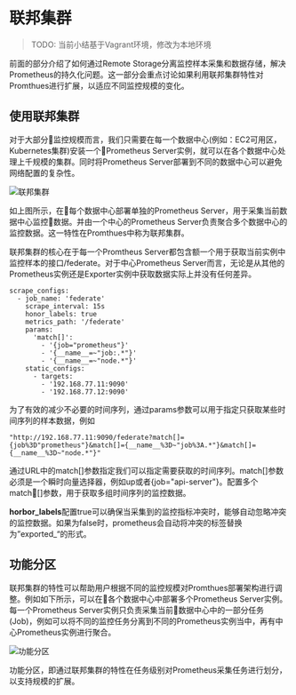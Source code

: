 # 联邦集群

> TODO: 当前小结基于Vagrant环境，修改为本地环境

前面的部分介绍了如何通过Remote Storage分离监控样本采集和数据存储，解决Prometheus的持久化问题。这一部分会重点讨论如果利用联邦集群特性对Promthues进行扩展，以适应不同监控规模的变化。

## 使用联邦集群

对于大部分监控规模而言，我们只需要在每一个数据中心(例如：EC2可用区，Kubernetes集群)安装一个Prometheus Server实例，就可以在各个数据中心处理上千规模的集群。同时将Prometheus Server部署到不同的数据中心可以避免网络配置的复杂性。

![联邦集群](http://p2n2em8ut.bkt.clouddn.com/prometheus_feradtion_1.png)

如上图所示，在每个数据中心部署单独的Prometheus Server，用于采集当前数据中心监控数据。并由一个中心的Prometheus Server负责聚合多个数据中心的监控数据。这一特性在Promthues中称为联邦集群。

联邦集群的核心在于每一个Promtheus Server都包含额一个用于获取当前实例中监控样本的接口/federate。对于中心Prometheus Server而言，无论是从其他的Prometheus实例还是Exporter实例中获取数据实际上并没有任何差异。

```
scrape_configs:
  - job_name: 'federate'
    scrape_interval: 15s
    honor_labels: true
    metrics_path: '/federate'
    params:
      'match[]':
        - '{job="prometheus"}'
        - '{__name__=~"job:.*"}'
        - '{__name__=~"node.*"}'
    static_configs:
      - targets:
        - '192.168.77.11:9090'
        - '192.168.77.12:9090'
```

为了有效的减少不必要的时间序列，通过params参数可以用于指定只获取某些时间序列的样本数据，例如

```
"http://192.168.77.11:9090/federate?match[]={job%3D"prometheus"}&match[]={__name__%3D~"job%3A.*"}&match[]={__name__%3D~"node.*"}"
```

通过URL中的match[]参数指定我们可以指定需要获取的时间序列。match[]参数必须是一个瞬时向量选择器，例如up或者{job="api-server"}。配置多个match[]参数，用于获取多组时间序列的监控数据。

**horbor_labels**配置true可以确保当采集到的监控指标冲突时，能够自动忽略冲突的监控数据。如果为false时，prometheus会自动将冲突的标签替换为”exported_<original-label>“的形式。

## 功能分区

联邦集群的特性可以帮助用户根据不同的监控规模对Promthues部署架构进行调整。例如如下所示，可以在各个数据中心中部署多个Prometheus Server实例。每一个Prometheus Server实例只负责采集当前数据中心中的一部分任务(Job)，例如可以将不同的监控任务分离到不同的Prometheus实例当中，再有中心Prometheus实例进行聚合。

![功能分区](http://p2n2em8ut.bkt.clouddn.com/prometheus_feradtion_2.png)

功能分区，即通过联邦集群的特性在任务级别对Prometheus采集任务进行划分，以支持规模的扩展。